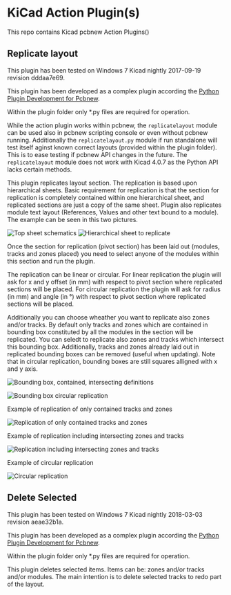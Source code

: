 # KiCad Action Plugin(s)


This repo contains Kicad pcbnew Action Plugins()

## Replicate layout

This plugin has been tested on Windows 7 Kicad nightly 2017-09-19 revision dddaa7e69. 

This plugin has been developed as a complex plugin according the [Python Plugin Development for Pcbnew](https://github.com/KiCad/kicad-source-mirror/blob/master/Documentation/development/pcbnew-plugins.md).

Within the plugin folder only *.py files are required for operation.

While the action plugin works within pcbnew, the `replicatelayout` module can be used also in pcbnew scripting console or even without pcbnew running. Additionally the `replicatelayout.py` module if run standalone will test itself aginst known correct layouts (provided within the plugin folder). This is to ease testing if pcbnew API changes in the future. The `replicatelayout` module does not work with Kicad 4.0.7 as the Python API lacks certain methods.

This plugin replicates layout section. The replication is based upon hierarchical sheets.
Basic requirement for replication is that the section for replication is completely contained within one hierarchical sheet, and replicated sections are just a copy of the same sheet. Plugin also replicates module text layout (References, Values and other text bound to a module). The example can be seen in this two pictures.

![Top sheet schematics](https://raw.githubusercontent.com/MitjaNemec/Kicad_action_plugins/master/screenshots/Replicate_layout_0.png)
![Hierarchical sheet to replicate](https://raw.githubusercontent.com/MitjaNemec/Kicad_action_plugins/master/screenshots/Replicate_layout_1.png)

Once the section for replication (pivot section) has been laid out (modules, tracks and zones placed) you need to select anyone of the modules within this section and run the plugin.

The replication can be linear or circular. For linear replication the plugin will ask for x and y offset (in mm) with respect to pivot section where replicated sections will be placed. For circular replication the plugin will ask for radius (in mm) and angle (in °) with respect to pivot section where replicated sections will be placed.

Additionally you can choose wheather you want to replicate also zones and/or tracks. By default only tracks and zones which are contained in bounding box constituted by all the modules in the section will be replicated. You can seledt to replicate also zones and tracks which intersect this bounding box. Additionally, tracks and zones already laid out in replicated bounding boxes can be removed (useful when updating). Note that in circular replication, bounding boxes are still squares alligned with x and y axis.

![Bounding box, contained, intersecting definitions](https://raw.githubusercontent.com/MitjaNemec/Kicad_action_plugins/master/screenshots/Replicate_layout_2.png)

![Bounding box circular replication](https://raw.githubusercontent.com/MitjaNemec/Kicad_action_plugins/master/screenshots/Replicate_layout_2circular.png)

Example of replication of only contained tracks and zones

![Replication of only contained tracks and zones](https://raw.githubusercontent.com/MitjaNemec/Kicad_action_plugins/master/screenshots/Contained.gif)

Example of replication including intersecting zones and tracks

![Replication including intersecting zones and tracks](https://raw.githubusercontent.com/MitjaNemec/Kicad_action_plugins/master/screenshots/Intersecting.gif)

Example of circular replication

![Circular replication](https://raw.githubusercontent.com/MitjaNemec/Kicad_action_plugins/master/screenshots/Circular_replication.gif)

## Delete Selected

This plugin has been tested on Windows 7 Kicad nightly 2018-03-03 revision aeae32b1a.

This plugin has been developed as a complex plugin according the [Python Plugin Development for Pcbnew](https://github.com/KiCad/kicad-source-mirror/blob/master/Documentation/development/pcbnew-plugins.md).

Within the plugin folder only *.py files are required for operation.

This plugin deletes selected items. Items can be: zones and/or tracks and/or modules. The main intention is to delete selected tracks to redo part of the layout.

